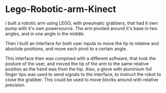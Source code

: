 # Lego-Robotic-arm-Kinect

I built a robotic arm using LEGO, with pneumatic grabbers, that had it own pump with it's own powersource. The arm pivoted around it's base in two angles, and in one angle in the middle.

Then I built an interface for both user inputs to move the tip to relative and absolute positions, and move each pivot to a certain angle.

This interface then was compined with a different software, that took the posture of the user, and moved the tip of the arm to the same relative position as the hand was from the hip. Also, a glove with aluminium foil finger tips was used to send signals to the interface, to instruct the robot to close the grabber. This could be used to move blocks around with relative precision.
